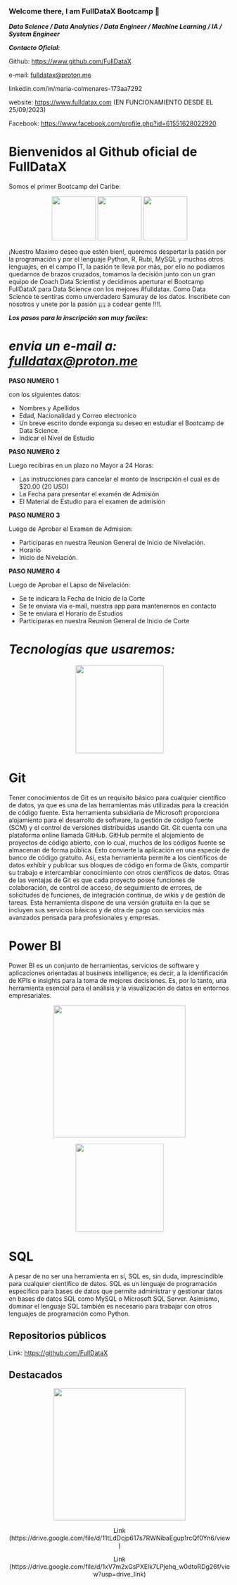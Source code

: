 ### Welcome there, I am FullDataX Bootcamp 👋
***Data Science / Data Analytics / Data Engineer / Machine Learning / IA / System Engineer***

***Contacto Oficial:*** 

Github: https://www.github.com/FullDataX

e-mail: fulldatax@proton.me

linkedin.com/in/maria-colmenares-173aa7292

website: https://www.fulldatax.com (EN FUNCIONAMIENTO DESDE EL 25/09/2023)

Facebook: https://www.facebook.com/profile.php?id=61551628022920


# Bienvenidos al Github oficial de FullDataX
Somos el primer Bootcamp del Caribe:
<p align="center">
<img src="https://www.masterdatascienceucm.com/wp-content/uploads/2020/07/data-science-analisis-de-datos.jpg.webp"  height=100>
<img src="https://coursereport-production.imgix.net/uploads/school/logo/1185/original/HENRY_logo.jpg?w=200&h=200&dpr=4&q=23"  height=100>
<img src=https://th.bing.com/th/id/OIP.fC5LEMyoq9p-FQNnthTvFQHaEo?pid=ImgDet&rs=1" height=100>
  
</p>
                                                                                  
¡Nuestro Maximo deseo que estén bien!, queremos despertar la pasión por la programación y por el lenguaje Python, R, Rubi, MySQL y muchos otros lenguajes, en el campo IT, la pasión te lleva por más, por ello no podiamos quedarnos de brazos cruzados, tomamos la decisión junto con un gran equipo de Coach Data Scientist y decidimos aperturar el Bootcamp FullDataX para Data Science con los mejores #fulldatax. Como Data Science te sentiras como unverdadero Samuray de los datos. Inscribete con nosotros y unete por la pasión ¡¡¡¡ a codear gente !!!!.

***Los pasos para la inscripción son muy faciles:***

# *envia un e-mail a: fulldatax@proton.me*

**PASO NUMERO 1**

con los siguientes datos:
- Nombres y Apellidos
- Edad,  Nacionalidad y Correo electronico
- Un breve escrito donde exponga su deseo en estudiar el Bootcamp de Data Science.
- Indicar el Nivel de Estudio


**PASO NUMERO 2**

Luego recibiras en un plazo no Mayor a 24 Horas:
- Las instrucciones para cancelar el monto de Inscripción el cual es de $20.00 (20 USD)
- La Fecha para presentar el examén de Admisión
- El Material de Estudio para el examen de admisión

**PASO NUMERO 3**

Luego de Aprobar el Examen de Admision:
- Participaras en nuestra Reunion General de Inicio de Nivelación.
- Horario
- Inicio de Nivelación.


**PASO NUMERO 4**

Luego de Aprobar el Lapso de Nivelación:
- Se te indicara la Fecha de Inicio de la Corte
- Se te enviara via e-mail, nuestra app para mantenernos en contacto
- Se te enviara el Horario de Estudios
- Participaras en nuestra Reunion General de Inicio de Corte
                                                                                  
# ***Tecnologías que usaremos:***
                                                                                  
<p align="center">
<img src="https://th.bing.com/th/id/R.37af55f62f3c0e82d084c35cf59f5439?rik=D0%2b%2bn6xD4EI3Zw&pid=ImgRaw&r=0" height=200>
 </p> 
                                                                                                             
# Git
                 
Tener conocimientos de Git es un requisito básico para cualquier científico de datos, ya que  es una de las herramientas más utilizadas para la creación de código fuente. Esta herramienta subsidiaria de Microsoft proporciona alojamiento para el desarrollo de software, la gestión de código fuente (SCM) y  el control de versiones distribuidas usando Git. Git cuenta con una plataforma online llamada GitHub. GitHub permite el alojamiento de proyectos de código abierto, con lo cual, muchos de los códigos fuente se almacenan de forma pública. Esto convierte la aplicación en una especie de banco de código gratuito. Así, esta herramienta permite a los científicos de datos exhibir y publicar sus bloques de código en forma de Gists, compartir su trabajo e intercambiar conocimiento con otros científicos de datos. 
Otras de las ventajas de Git es que cada proyecto posee funciones de colaboración, de control de  acceso, de seguimiento de errores, de solicitudes de funciones, de integración continua, de wikis y de gestión de tareas. Esta herramienta dispone de una versión gratuita en la que se incluyen sus servicios básicos y de otra de pago con servicios más avanzados pensada para profesionales y empresas.
                                                                                                                                                                                                                                                                                                                             

# Power BI
                                                                                                         
                                                                                                             
Power BI es un conjunto de herramientas, servicios de software y aplicaciones orientadas al business intelligence; es decir, a la identificación de KPIs e insights para la toma de mejores decisiones. Es, por lo tanto, una herramienta esencial para el análisis y la visualización de datos en entornos empresariales.
                                                                                                         
<p align="center">
<img src="https://tse1.mm.bing.net/th/id/OIP.mkRMvMUnpmVYBAihTr7eBwHaEO?pid=ImgDet&rs=1" height=300>
  </p>   

 
<p align="center">
<img src="https://th.bing.com/th/id/R.a929d9109ee20ac48525f3f2dd34a67b?rik=rwnvFwGodof68g&pid=ImgRaw&r=0" height=200>
 </p>                                                                                                                     
      
                                                                                                         
# SQL
                                                                                                         
                                                                                                         
A pesar de no ser una herramienta en sí, SQL es, sin duda, imprescindible para cualquier científico de datos. SQL es un lenguaje de programación específico para bases de datos que permite administrar y gestionar datos en bases de datos SQL como MySQL o Microsoft SQL Server. Asimismo, dominar el lenguaje SQL también es necesario para trabajar con otros lenguajes de programación como Python. 
                                                                                                         
                                                                                                         
## Repositorios públicos 
      
Link: https://github.com/FullDataX  
                                                                                                         
                                                                                                         
## Destacados

<p align="center"> 
<img src="https://scontent.fccs3-2.fna.fbcdn.net/v/t39.30808-6/381497784_122098179290054267_5337918839232467880_n.jpg?_nc_cat=111&ccb=1-7&_nc_sid=49d041&_nc_ohc=OWzheby6514AX-0Gdxe&_nc_ht=scontent.fccs3-2.fna&oh=00_AfAE1mH0kLHDgQHUhMGfBnM6N2RW17HLa4RT0JkA2c7Gjg&oe=65138A21" height=300>
</p> 
<p align="center"> 
Link (https://drive.google.com/file/d/11tLdDcjp617s7RWNibaEgup1rcQf0Yn6/view)
</p>                                                                    
</p> 
<p align="center"> 
Link (https://drive.google.com/file/d/1xV7m2xGsPXElk7LPjehq_w0dtoRDg26f/view?usp=drive_link)
</p>        


<!--
**FullDataX/FullDataX** is a ✨ _special_ ✨ repository because its `README.md` (this file) appears on your GitHub profile.

Here are some ideas to get you started:

- 🔭 I’m currently working on ...
- 🌱 I’m currently learning ...
- 👯 I’m looking to collaborate on ...
- 🤔 I’m looking for help with ...
- 💬 Ask me about ...
- 📫 How to reach me: ...
- 😄 Pronouns: ...
- ⚡ Fun fact: ...
-->
